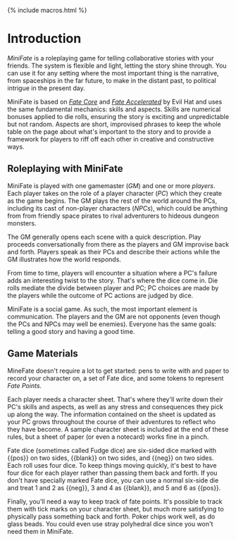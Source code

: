 ---
---

{% include macros.html %}

# Introduction

<!-- TODO: Tighten this up. -->
_MiniFate_ is a roleplaying game for telling collaborative stories with your
friends. The system is flexible and light, letting the story shine through.
You can use it for any setting where the most important thing is the
narrative, from spaceships in the far future, to make in the distant past, to
political intrigue in the present day.

MiniFate is based on [_Fate Core_][fate_core] and [_Fate Accelerated_][fae] by
Evil Hat and uses the same fundamental mechanics: skills and aspects. Skills
are numerical bonuses applied to die rolls, ensuring the story is exciting and
unpredictable but not random. Aspects are short, improvised phrases to keep
the whole table on the page about what's important to the story and to provide
a framework for players to riff off each other in creative and constructive
ways.

[fate_core]: https://www.evilhat.com/home/fate-core/
[fae]: https://www.evilhat.com/home/fae/

<!-- TODO: Do we need a final sentence? -->

## Roleplaying with MiniFate

MiniFate is played with one gamemaster (_GM_) and one or more _players_. Each
player takes on the role of a player character (_PC_) which they create as the
game begins. The GM plays the rest of the world around the PCs, including its
cast of non-player characters (_NPCs_), which could be anything from from
friendly space pirates to rival adventurers to hideous dungeon monsters.

The GM generally opens each scene with a quick description. Play proceeds
conversationally from there as the players and GM improvise back and forth.
Players speak as their PCs and describe their actions while the GM illustrates
how the world responds.

<!-- I want to include this out of character part, and I'd like to wrap it in
with "You can use questions to define the world..." But I don't have the right
way to do it yet.

> Players can also ask questions of the GM or other players about the world
>
> Players may also ask the GM for specific details to help them immerse themselves in the PCs' surroundings.

-->

From time to time, players will encounter a situation where a PC's failure
adds an interesting twist to the story. That's where the dice come in. Die
rolls mediate the divide between player and PC; PC choices are made by the
players while the outcome of PC actions are judged by dice.

MiniFate is a social game. As such, the most important element is
communication. The players and the GM are not opponents (even though the PCs
and NPCs may well be enemies). Everyone has the same goals: telling a good
story and having a good time.

## Game Materials

MineFate doesn't require a lot to get started: pens to write with and paper to
record your character on, a set of Fate dice, and some tokens to represent
_Fate Points_.

Each player needs a character sheet. That's where they'll write down their
PC's skills and aspects, as well as any stress and consequences they pick up
along the way. The information contained on the sheet is updated as your PC
grows throughout the course of their adventures to reflect who they have
become. A sample character sheet is included at the end of these rules, but a
sheet of paper (or even a notecard) works fine in a pinch.

Fate dice (sometimes called Fudge dice) are six-sided dice marked with {{pos}}
on two sides, {{blank}} on two sides, and {{neg}} on two sides. Each roll uses
four dice. To keep things moving quickly, it's best to have four dice for each
player rather than passing them back and forth. If you don't have specially
marked Fate dice, you can use a normal six-side die and treat 1 and 2 as
{{neg}}, 3 and 4 as {{blank}}, and 5 and 6 as {{pos}}.

Finally, you'll need a way to keep track of fate points. It's possible to
track them with tick marks on your character sheet, but much more satisfying
to physically pass something back and forth. Poker chips work well, as do
glass beads. You could even use stray polyhedral dice since you won't need
them in MiniFate.
